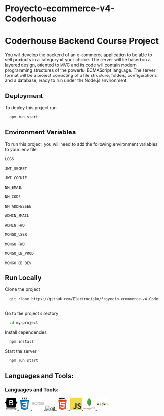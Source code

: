 # Proyecto-ecommerce-v4-Coderhouse

# Coderhouse Backend Course Project

You will develop the backend of an e-commerce application to be able to sell products in a category of your choice. The server will be based on a layered design, oriented to MVC and its code will contain modern programming structures of the powerful ECMAScript language. The server format will be a project consisting of a file structure, folders, configurations and a database, ready to run under the Node.js environment.

## Deployment

To deploy this project run

```bash
  npm run start
```


## Environment Variables

To run this project, you will need to add the following environment variables to your .env file

`LOGS`

`JWT_SECRET`

`JWT_COOKIE`

`NM_EMAIL`

`NM_CODE`

`NM_ADDRESSEE`

`ADMIN_EMAIL`

`ADMIN_PWD`

`MONGO_USER`

`MONGO_PWD`

`MONGO_DB_PROD`

`MONGO_DB_DEV`

## Run Locally

Clone the project

```bash
  git clone https://github.com/Electrocisko/Proyecto-ecommerce-v4-Coderhouse.git
  
```

Go to the project directory

```bash
  cd my-project
```

Install dependencies

```bash
  npm install
```

Start the server

```bash
  npm run start
```


## Languages and Tools:

<h3 align="left">Languages and Tools:</h3>
<p align="left"> <a href="https://getbootstrap.com" target="_blank" rel="noreferrer"> <img src="https://raw.githubusercontent.com/devicons/devicon/master/icons/bootstrap/bootstrap-plain-wordmark.svg" alt="bootstrap" width="40" height="40"/> </a> <a href="https://www.w3schools.com/css/" target="_blank" rel="noreferrer"> <img src="https://raw.githubusercontent.com/devicons/devicon/master/icons/css3/css3-original-wordmark.svg" alt="css3" width="40" height="40"/> </a> <a href="https://expressjs.com" target="_blank" rel="noreferrer"> <img src="https://raw.githubusercontent.com/devicons/devicon/master/icons/express/express-original-wordmark.svg" alt="express" width="40" height="40"/> </a> <a href="https://git-scm.com/" target="_blank" rel="noreferrer"> <img src="https://www.vectorlogo.zone/logos/git-scm/git-scm-icon.svg" alt="git" width="40" height="40"/> </a> <a href="https://www.w3.org/html/" target="_blank" rel="noreferrer"> <img src="https://raw.githubusercontent.com/devicons/devicon/master/icons/html5/html5-original-wordmark.svg" alt="html5" width="40" height="40"/> </a> <a href="https://developer.mozilla.org/en-US/docs/Web/JavaScript" target="_blank" rel="noreferrer"> <img src="https://raw.githubusercontent.com/devicons/devicon/master/icons/javascript/javascript-original.svg" alt="javascript" width="40" height="40"/> </a> <a href="https://www.mongodb.com/" target="_blank" rel="noreferrer"> <img src="https://raw.githubusercontent.com/devicons/devicon/master/icons/mongodb/mongodb-original-wordmark.svg" alt="mongodb" width="40" height="40"/> </a> <a href="https://nodejs.org" target="_blank" rel="noreferrer"> <img src="https://raw.githubusercontent.com/devicons/devicon/master/icons/nodejs/nodejs-original-wordmark.svg" alt="nodejs" width="40" height="40"/> </a> </p>
